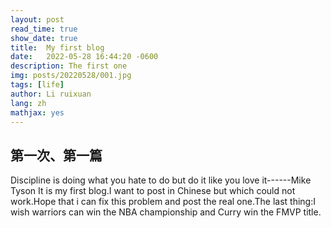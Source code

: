 ```yaml
---
layout: post
read_time: true
show_date: true
title:  My first blog
date:   2022-05-28 16:44:20 -0600
description: The first one
img: posts/20220528/001.jpg 
tags: [life]
author: Li ruixuan
lang: zh
mathjax: yes
---
```


## 第一次、第一篇
<!-- 这是一个类似于“Hello world”的博客，简单但是是个开始。
之所以弄这个博客，是因为我觉得有一个自己的博客这件事挺有意思。完成这件事的难度。绝不很高，即使是对我这样一个小白来说。
后续将会在这个博客上放一些我觉得有意思的东西，另一方面也记录一下自己认为重要的事，幸运的话这个博客的存在将会伴随我很久。不幸的话它过段时间就被我忘在身后。不论怎样，总归是某种意义上的“进步”。最后说一下我近期一直在想的一件事：勇士总冠军、库里FMVP！！！-->
<tweet>Discipline is doing what you hate to do but do it like you love it------Mike Tyson</tweet>
It is my first blog.I want to post in Chinese but which could not work.Hope that i can fix this problem and post the real one.The last thing:I wish warriors can win the NBA championship and Curry win the FMVP title.
 <!--  插入超链接的方法[Frank Rosenblatt](https://en.wikipedia.org/wiki/Frank_Rosenblatt) -->
<!--<center><img src='./assets/img/posts/20210125/Perceptron.png'></center> 插公式的方法-->
<!-- <p style="text-align:center">\(<br>
\begin{align}
\begin{split}
\left(x_1 * w_1\right) + \left(x_2 * w_2\right) + \left(x_3 * w_3\right)
\end{split}
\end{align}
\)</p>

<!-- <p style="text-align:center">\(<br>
\begin{align}<br>
\begin{split}<br>
\left(0.5 * 1\right) + \left(1 * 2\right) + \left(-1 * 3\right) = 0.5 + 2 - 3 = -0.5
\end{split}<br>
\end{align}<br>
\)</p>   这是打公式的方法 -->

<!--Expected  |  Calculated | Error|
|:----:|:----:|:----:|
|1|-1|1|
|1|1|0|
|-1|-1|0|
|-1|1|-1| 插入表格的方法-->
<!--<center><img src='./assets/img/posts/20210125/Learning_1000_points_per_iteration.jpg'></center> 插入图片的方法-->
